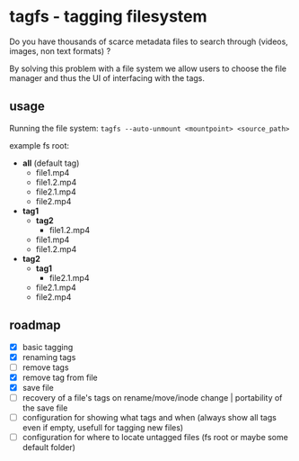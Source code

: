 # tagfs - tagging filesystem

Do you have thousands of scarce metadata files to search through (videos, images, non text formats) ?

By solving this problem with a file system we allow users to choose the file manager and thus the UI of interfacing with the tags.

## usage

Running the file system:
`tagfs --auto-unmount <mountpoint> <source_path>`

example fs root:
 - __all__ (default tag)
   - file1.mp4
   - file1.2.mp4
   - file2.1.mp4
   - file2.mp4
 - __tag1__
   - __tag2__
     - file1.2.mp4
   - file1.mp4
   - file1.2.mp4
 - __tag2__
   - __tag1__
     - file2.1.mp4
   - file2.1.mp4
   - file2.mp4

## roadmap
- [x] basic tagging
- [x] renaming tags
- [ ] remove tags
- [X] remove tag from file
- [X] save file
- [ ] recovery of a file's tags on rename/move/inode change | portability of the save file
- [ ] configuration for showing what tags and when (always show all tags even if empty, usefull for tagging new files)
- [ ] configuration for where to locate untagged files (fs root or maybe some default folder)
